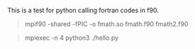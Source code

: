 This is a test for python calling fortran codes in f90.

>mpif90 -shared -fPIC -o fmath.so fmath.f90 fmath2.f90

>mpiexec -n 4 python3 ./hello.py 

